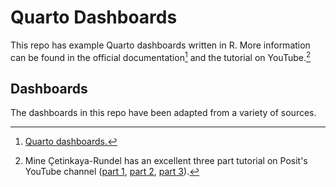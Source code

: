 # Quarto Dashboards

This repo has example Quarto dashboards written in R. More information can be found in the official documentation[^readme-1] and the tutorial on YouTube.[^readme-2]

[^readme-1]: [Quarto dashboards.](https://quarto.org/docs/dashboards/)

[^readme-2]: Mine Çetinkaya-Rundel has an excellent three part tutorial on Posit's YouTube channel ([part 1](https://youtu.be/HW7QbqI4fH0?si=WuBui8y9uRjOVQzD), [part 2](https://www.youtube.com/watch?v=KdsQgwaY950), [part 3](https://www.youtube.com/watch?v=NigWSB-jG4Y&t=112s)).

## Dashboards

The dashboards in this repo have been adapted from a variety of sources.
